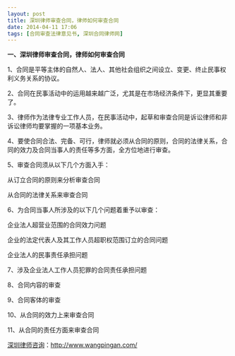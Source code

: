 ```yaml
---
layout: post
title: 深圳律师审查合同，律师如何审查合同
date: 2014-04-11 17:06
tags: [合同审查法律意见书, 深圳合同律师网]
---
```

<strong>一、深圳律师审查合同，律师如何审查合同</strong>

1、合同是平等主体的自然人、法人、其他社会组织之间设立、变更、终止民事权利义务关系的协议。

2、合同在民事活动中的运用越来越广泛，尤其是在市场经济条件下，更显其重要了。

3、律师作为法律专业工作人员，在民事活动中，起草和审查合同是诉讼律师和非诉讼律师均要掌握的一项基本业务。

4、要使合同合法、完备、可行，律师就必须从合同的原则，合同的法律关系，合同的效力及合同当事人的责任等多方面，全方位地进行审查。

5、审查合同须从以下几个方面入手：

从订立合同的原则来分析审查合同

从合同的法律关系来审查合同

6、为合同当事人所涉及的以下几个问题着重予以审查：

企业法人超营业范围的合同效力问题

企业的法定代表人及其工作人员超职权范围订立的合同问题

企业法人的民事责任承担问题

7、涉及企业法人工作人员犯罪的合同责任承担问题

8、合同内容的审查

9、合同客体的审查

10、从合同的效力上来审查合同

11、从合同的责任方面来审查合同

<a href="http://www.wangpingan.com/">深圳律师咨询</a>：<a href="http://www.wangpingan.com/">http://www.wangpingan.com/</a>

